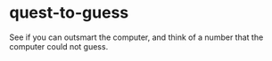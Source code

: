 # quest-to-guess
See if you can outsmart the computer, and think of a number that the computer could not guess. 
